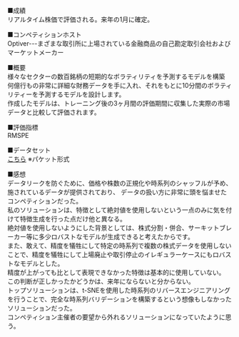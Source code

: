 
■成績  
リアルタイム株価で評価される。来年の1月に確定。  

■コンペティションホスト  
Optiver---まざまな取引所に上場されている金融商品の自己勘定取引会社およびマーケットメーカー

■概要  
様々なセクターの数百銘柄の短期的なボラティリティを予測するモデルを構築  
何億行もの非常に詳細な財務データを手に入れ、それをもとに10分間のボラティリティーを予測するモデルを設計します。  
作成したモデルは、トレーニング後の3ヶ月間の評価期間に収集した実際の市場データと比較して評価されます。

■評価指標  
RMSPE  

■データセット  
[こちら](https://www.kaggle.com/c/optiver-realized-volatility-prediction/data) ※パケット形式

■感想  
データリークを防ぐために、価格や株数の正規化や時系列のシャッフルが予め、施されているデータが提供されており、
データの扱い方に非常に頭を悩ませたコンペティションだった。  
私のソリューションは、特徴として絶対値を使用しないという一点のみに気を付けて特徴生成を行った点だけ他と異なる。  
絶対値を使用しないようにした背景としては、株式分割・併合、サーキットブレーカー等に多少ロバストなモデルが生成できると考えたからです。  
また、敢えて、精度を犠牲にして特定の時系列で複数の株式データを使用しないことで、精度を犠牲にして上場廃止や取引停止のイレギュラーケースにもロバストなモデルとした。  
精度が上がっても比として表現できなかった特徴は基本的に使用していない。  
この判断が正しかったかどうかは、来年にならないと分からない。  
トップソリューションは、t-SNEを使用した時系列のリバースエンジニアリングを行うことで、完全な時系列バリデーションを構築するという想像もしなかったソリューションだった。   
コンペティション主催者の要望から外れるソリューションになっていたように思う。  




